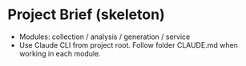 # Project Brief (skeleton)
- Modules: collection / analysis / generation / service
- Use Claude CLI from project root. Follow folder CLAUDE.md when working in each module.
